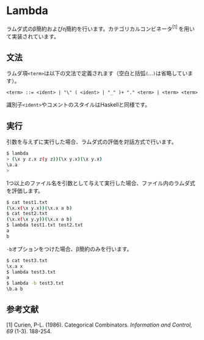 # Lambda

ラムダ式のβ簡約およびη簡約を行います。カテゴリカルコンビネータ<sup>[1] </sup>を用いて実装されています。

## 文法

ラムダ項`<term>`は以下の文法で定義されます（空白と括弧`(`…`)`は省略しています）。

```text
<term> ::= <ident> | "\" ( <ident> | "_" )+ "." <term> | <term> <term>
```

識別子`<ident>`やコメントのスタイルはHaskellと同様です。

## 実行

引数を与えずに実行した場合、ラムダ式の評価を対話方式で行います。

```sh
$ lambda
> (\x y z.x z(y z))(\x y.x)(\x y.x)
\a.a
> 
```

1つ以上のファイル名を引数として与えて実行した場合、ファイル内のラムダ式を評価します。

```sh
$ cat test1.txt
(\x.x(\x y.x))(\x.x a b)
$ cat test2.txt
(\x.x(\x y.y))(\x.x a b)
$ lambda test1.txt test2.txt
a
b
```

`-b`オプションをつけた場合、β簡約のみを行います。

```sh
$ cat test3.txt
\x.a x
$ lambda test3.txt
a
$ lambda -b test3.txt
\b.a b
```

## 参考文献

\[1] Curien, P-L. (1986). Categorical Combinators.
*Information and Control, 69* (1-3). 188-254.
